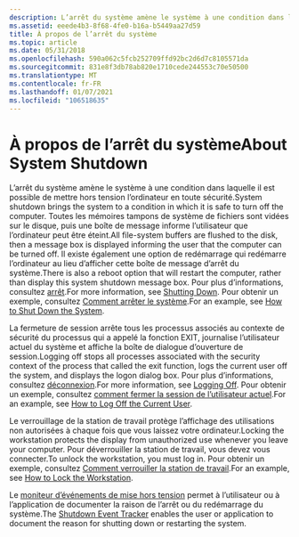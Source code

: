 ```yaml
---
description: L’arrêt du système amène le système à une condition dans laquelle il est possible de mettre hors tension l’ordinateur en toute sécurité.
ms.assetid: eeede4b3-8f68-4fe0-b16a-b5449aa27d59
title: À propos de l’arrêt du système
ms.topic: article
ms.date: 05/31/2018
ms.openlocfilehash: 590a062c5fcb252709ffd92bc2d6d7c8105571da
ms.sourcegitcommit: 831e8f3db78ab820e1710cede244553c70e50500
ms.translationtype: MT
ms.contentlocale: fr-FR
ms.lasthandoff: 01/07/2021
ms.locfileid: "106518635"
---
```

# <a name="about-system-shutdown"></a><span data-ttu-id="6836f-103">À propos de l’arrêt du système</span><span class="sxs-lookup"><span data-stu-id="6836f-103">About System Shutdown</span></span>

<span data-ttu-id="6836f-104">L’arrêt du système amène le système à une condition dans laquelle il est possible de mettre hors tension l’ordinateur en toute sécurité.</span><span class="sxs-lookup"><span data-stu-id="6836f-104">System shutdown brings the system to a condition in which it is safe to turn off the computer.</span></span> <span data-ttu-id="6836f-105">Toutes les mémoires tampons de système de fichiers sont vidées sur le disque, puis une boîte de message informe l’utilisateur que l’ordinateur peut être éteint.</span><span class="sxs-lookup"><span data-stu-id="6836f-105">All file-system buffers are flushed to the disk, then a message box is displayed informing the user that the computer can be turned off.</span></span> <span data-ttu-id="6836f-106">Il existe également une option de redémarrage qui redémarre l’ordinateur au lieu d’afficher cette boîte de message d’arrêt du système.</span><span class="sxs-lookup"><span data-stu-id="6836f-106">There is also a reboot option that will restart the computer, rather than display this system shutdown message box.</span></span> <span data-ttu-id="6836f-107">Pour plus d’informations, consultez [arrêt](shutting-down.md).</span><span class="sxs-lookup"><span data-stu-id="6836f-107">For more information, see [Shutting Down](shutting-down.md).</span></span> <span data-ttu-id="6836f-108">Pour obtenir un exemple, consultez [Comment arrêter le système](how-to-shut-down-the-system.md).</span><span class="sxs-lookup"><span data-stu-id="6836f-108">For an example, see [How to Shut Down the System](how-to-shut-down-the-system.md).</span></span>

<span data-ttu-id="6836f-109">La fermeture de session arrête tous les processus associés au contexte de sécurité du processus qui a appelé la fonction EXIT, journalise l’utilisateur actuel du système et affiche la boîte de dialogue d’ouverture de session.</span><span class="sxs-lookup"><span data-stu-id="6836f-109">Logging off stops all processes associated with the security context of the process that called the exit function, logs the current user off the system, and displays the logon dialog box.</span></span> <span data-ttu-id="6836f-110">Pour plus d’informations, consultez [déconnexion](logging-off.md).</span><span class="sxs-lookup"><span data-stu-id="6836f-110">For more information, see [Logging Off](logging-off.md).</span></span> <span data-ttu-id="6836f-111">Pour obtenir un exemple, consultez [comment fermer la session de l’utilisateur actuel](how-to-log-off-the-current-user.md).</span><span class="sxs-lookup"><span data-stu-id="6836f-111">For an example, see [How to Log Off the Current User](how-to-log-off-the-current-user.md).</span></span>

<span data-ttu-id="6836f-112">Le verrouillage de la station de travail protège l’affichage des utilisations non autorisées à chaque fois que vous laissez votre ordinateur.</span><span class="sxs-lookup"><span data-stu-id="6836f-112">Locking the workstation protects the display from unauthorized use whenever you leave your computer.</span></span> <span data-ttu-id="6836f-113">Pour déverrouiller la station de travail, vous devez vous connecter.</span><span class="sxs-lookup"><span data-stu-id="6836f-113">To unlock the workstation, you must log in.</span></span> <span data-ttu-id="6836f-114">Pour obtenir un exemple, consultez [Comment verrouiller la station de travail](how-to-lock-the-workstation.md).</span><span class="sxs-lookup"><span data-stu-id="6836f-114">For an example, see [How to Lock the Workstation](how-to-lock-the-workstation.md).</span></span>

<span data-ttu-id="6836f-115">Le [moniteur d’événements de mise hors tension](shutdown-event-tracker.md) permet à l’utilisateur ou à l’application de documenter la raison de l’arrêt ou du redémarrage du système.</span><span class="sxs-lookup"><span data-stu-id="6836f-115">The [Shutdown Event Tracker](shutdown-event-tracker.md) enables the user or application to document the reason for shutting down or restarting the system.</span></span>

 

 



